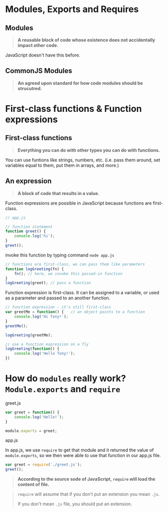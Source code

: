 # Modules, Exports and Requires

## Modules

> **A reusable block of code whose existence does not accidentally impact other code.**

JavaScript doesn't have this before.

## CommonJS Modules

> **An agreed upon standard for how code modules should be strucutred.**

# First-class functions & Function expressions

## First-class functions

> **Everything you can do with other types you can do with functions.**

You can use funtions like strings, numbers, etc. (i.e. pass them around, set variables equal to them, put them in arrays, and more.)

## An expression

> **A block of code that results in a value.**

Function expressions are possible in JavaScript because functions are first-class.

```JavaScript
// app.js

// function statement
function greet() {
    console.log('hi');
}
greet();
```

invoke this function by typing command ``node app.js``

```JavaScript
// functions are first-class, we can pass them like parameters
function logGreeting(fn) {
    fn(); // here, we invoke this passed-in function
}
logGreeting(greet); // pass a function
```

Function expression is first-class. It can be assigned to a variable, or used as a parameter and passed to an another function.

```JavaScript
// function expression - it's still first-class
var greetMe = function() {   // an object points to a function
    console.log('Hi Tony!');
}
greetMe();

logGreeting(greetMe);

// use a function expression on a fly
logGreeting(function() {
    console.log('Hello Tony!');
})
```

# How do ``modules`` really work? ``Module.exports`` and ``require``

greet.js

```JavaScript
var greet = function() {
    console.log('Hello!');
}

module.exports = greet;
```

app.js

In app.js, we use ``require`` to get that module and it returned the value of ``module.exports``, so we then were able to use that function in our app.js file.

```JavaScript
var greet = require('./greet.js');
greet();
```

> **According to the source sode of JavaScript, ``require`` will load the content of file.**

> ``require`` will assume that if you don't put an extension you mean ``.js``.
>
> If you don't mean ``.js`` file, you should put an extension.

